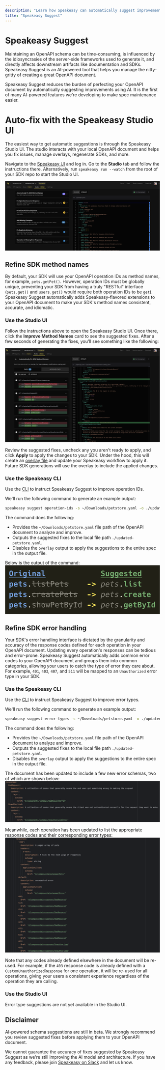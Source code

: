 ```yaml
---
description: "Learn how Speakeasy can automatically suggest improvements to an OpenAPI document."
title: "Speakeasy Suggest"
---
```


# Speakeasy Suggest

Maintaining an OpenAPI schema can be time-consuming, is influenced by the idiosyncrasies of the server-side frameworks
used to generate it, and directly affects downstream artifacts like documentation and SDKs. Speakeasy Suggest is an
AI-powered tool that helps you manage the nitty-gritty of creating a great OpenAPI document.

Speakeasy Suggest reduces the burden of perfecting your OpenAPI document by automatically suggesting improvements using
AI. It is the first of many AI-powered features we're developing to make spec maintenance easier.

# Auto-fix with the Speakeasy Studio UI

The easiest way to get automatic suggestions is through the Speakeasy Studio UI. The studio interacts with your local
OpenAPI document and helps you fix issues, manage overlays, regenerate SDKs, and more.

Navigate to the [Speakeasy UI](https://app.speakeasy.dev/) and log in. Go to the **Studio** tab and follow the
instructions there. Alternatively, run `speakeasy run --watch` from the root of your SDK repo to start the Studio UI.

![Speakeasy Studio](../assets/maintenance/studio-ui.png)

## Refine SDK method names

By default, your SDK will use your OpenAPI operation IDs as method names, for example, `pets.getPet()`. However,
operation IDs must be globally unique, preventing your SDK from having a truly "RESTful" interface (`pets.get()`
and `users.get()` would require both operation IDs to be `get`). Speakeasy Suggest automatically adds Speakeasy-flavored extensions to your OpenAPI document to make your SDK's method names consistent, accurate, and idiomatic.

### Use the Studio UI

Follow the instructions above to open the Speakeasy Studio UI. Once there, click the **Improve Method Names** card to
see the suggested fixes. After a few seconds of generating the fixes, you'll see something like the following:

![Studio Method Name Suggestions](../assets/maintenance/method-names-subview.png)

Review the suggested fixes, uncheck any you aren't ready to apply, and click **Apply** to apply the changes to your SDK. Under the hood, this will create
an [overlay file](https://www.speakeasy.com/docs/prep-openapi/overlays/create-overlays) and update your Speakeasy workflow to apply it. Future SDK generations will use the overlay to include the applied changes.

### Use the Speakeasy CLI

Use the [CLI](https://github.com/speakeasy-api/speakeasy) to instruct Speakeasy Suggest to improve operation IDs.

We'll run the following command to generate an example output:

```bash
speakeasy suggest operation-ids -s ~/Downloads/petstore.yaml -o ./updated-petstore.yaml --overlay=false
``` 

The command does the following:

- Provides the `~/Downloads/petstore.yaml` file path of the OpenAPI document to analyze and improve.
- Outputs the suggested fixes to the local file path `./updated-petstore.yaml`.
- Disables the `overlay` output to apply the suggestions to the entire spec in the output file.

Below is the output of the command:
![Speakeasy suggest output](../assets/maintenance/suggest-cli.png)

## Refine SDK error handling

Your SDK's error handling interface is dictated by the granularity and accuracy of the response codes defined for each
operation in your OpenAPI document.
Updating every operation's responses can be tedious and error-prone. Speakeasy Suggest automatically adds common error
codes to your OpenAPI document and groups them into common categories, allowing your users to catch the type of error they care about. For example, `401`, `403`, `407`, and `511` will be
mapped to an `Unauthorized` error type in your SDK.

### Use the Speakeasy CLI

Use the [CLI](https://github.com/speakeasy-api/speakeasy) to instruct Speakeasy Suggest to improve error types.

We'll run the following command to generate an example output:

```bash
speakeasy suggest error-types -s ~/Downloads/petstore.yaml -o ./updated-petstore.yaml --overlay=false
``` 

The command does the following:

- Provides the `~/Downloads/petstore.yaml` file path of the OpenAPI document to analyze and improve.
- Outputs the suggested fixes to the local file path `./updated-petstore.yaml`.
- Disables the `overlay` output to apply the suggestions to the entire spec in the output file.

The document has been updated to include a few new error schemas, two of which are shown below:
![Speakeasy suggest output](../assets/maintenance/error-types-schemas.png)

Meanwhile, each operation has been updated to list the appropriate response codes and their corresponding error types:
![Speakeasy suggest output](../assets/maintenance/error-types-codes.png)

Note that any codes already defined elsewhere in the document will be re-used. For example, if the `403` response code
is already defined with a `CustomUnauthorizedResponse` for one operation, it will be re-used for all operations, giving your users a consistent
experience regardless of the operation they are calling.

### Use the Studio UI

Error type suggestions are not yet available in the Studio UI.

## Disclaimer

AI-powered schema suggestions are still in beta. We strongly recommend you review suggested fixes before applying them
to your OpenAPI document.

We cannot guarantee the accuracy of fixes suggested by Speakeasy Suggest as we're still improving the AI model and
architecture. If you have any feedback, please
join [Speakeasy on Slack](https://join.slack.com/t/speakeasy-dev/shared_invite/zt-1df0lalk5-HCAlpcQiqPw8vGukQWhexw) and
let us know.
